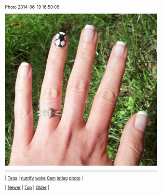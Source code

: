 <!--
title: Photo 2014-06-19 16
date: 2020-06-28T15:27:00.332Z
tags: nutrify, woke, 0am, jetlag, photo
-->


Photo 2014-06-19 16:50:06

![](89271765629-0.jpg)

<!--BOTTOM-POST-NAVIGATION-->
---

| [Tags](tags.md) | [nutrify](tag-nutrify.md) [woke](tag-woke.md) [0am](tag-0am.md) [jetlag](tag-jetlag.md) [photo](tag-photo.md) |

| [Newer](89271232904.md) | [Top](index.md) | [Older](89272179749.md) |